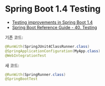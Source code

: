 # Spring Boot 1.4 Testing

- [Testing improvements in Spring Boot 1.4](https://spring.io/blog/2016/04/15/testing-improvements-in-spring-boot-1-4)
- [Spring Boot Reference Guide - 40. Testing](http://docs.spring.io/spring-boot/docs/1.4.0.M2/reference/html/boot-features-testing.html)

기존 코드:
```java
@RunWith(SpringJUnit4ClassRunner.class)
@SpringApplicationConfiguration(MyApp.class)
@WebIntegrationTest
```

새 코드:
```java
@RunWith(SpringRunner.class)
@SpringBootTest
```

